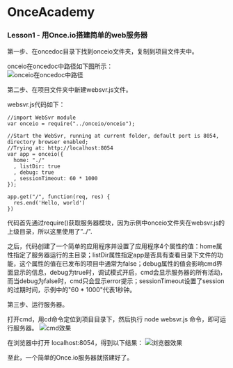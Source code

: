 # OnceAcademy
### Lesson1 - 用Once.io搭建简单的web服务器    
第一步、在oncedoc目录下找到onceio文件夹，复制到项目文件夹中。  

onceio在oncedoc中路径如下图所示：  
![onceio在oncedoc中路径](http://cn.oncedoc.com/file/view/blog_pics/onceio_path.png)    

第二步、在项目文件夹中新建websvr.js文件。  

websvr.js代码如下：  

    //import WebSvr module
    var onceio = require("../onceio/onceio");

    //Start the WebSvr, running at current folder, default port is 8054, directory browser enabled;
    //Trying at: http://localhost:8054
    var app = onceio({
      home: "./"
      , listDir: true
      , debug: true
      , sessionTimeout: 60 * 1000
    });
    
    app.get("/", function(req, res) {
      res.end('Hello, world')
    })

代码首先通过require()获取服务器模块，因为示例中onceio文件夹在websvr.js的上级目录，所以这里使用了”../".  

之后，代码创建了一个简单的应用程序并设置了应用程序4个属性的值：home属性指定了服务器运行的主目录；listDir属性指定app是否具有查看目录下文件的功能，这个属性的值在已发布的项目中通常为false；debug属性的值会影响cmd界面显示的信息，debug为true时，调试模式开启，cmd会显示服务器的所有活动，而当debug为false时，cmd只会显示error提示；sessionTimeout设置了session的过期时间，示例中的"60 * 1000"代表1秒钟。

 

第三步、运行服务器。

打开cmd，用cd命令定位到项目目录下，然后执行 node websvr.js 命令，即可运行服务器。
![cmd效果](http://cn.oncedoc.com/file/view/blog_pics/cmd.png)


在浏览器中打开 localhost:8054，得到以下结果：
![浏览器效果](http://cn.oncedoc.com/file/view/blog_pics/webpage.png)


至此，一个简单的Once.io服务器就搭建好了。
